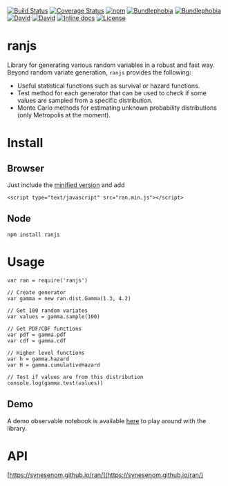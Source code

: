 [![Build Status](https://img.shields.io/travis/synesenom/ran/master.svg)](https://travis-ci.org/synesenom/ran)
[![Coverage Status](https://coveralls.io/repos/github/synesenom/ran/badge.svg?branch=master)](https://coveralls.io/github/synesenom/ran?branch=master)
[![npm](https://img.shields.io/npm/v/ranjs.svg)](https://www.npmjs.com/package/ranjs)
[![Bundlephobia](https://img.shields.io/bundlephobia/min/ranjs.svg)](https://bundlephobia.com/result?p=ranjs@latest)
[![Bundlephobia](https://img.shields.io/bundlephobia/minzip/ranjs.svg)](https://bundlephobia.com/result?p=ranjs@latest)
[![David](https://img.shields.io/david/synesenom/ranjs.svg)](https://david-dm.org/synesenom/ran)
[![David](https://img.shields.io/david/dev/synesenom/ranjs.svg)](https://david-dm.org/synesenom/ran)
[![Inline docs](http://inch-ci.org/github/synesenom/ran.svg?branch=master)](http://inch-ci.org/github/synesenom/ran)
[![License](https://img.shields.io/npm/l/ranjs.svg)](https://www.npmjs.com/package/ranjs)

# ranjs
Library for generating various random variables in a robust and fast way. Beyond random variate generation, `ranjs` provides the following:  
- Useful statistical functions such as survival or hazard functions.  
- Test method for each generator that can be used to check if some values are sampled from a specific distribution.  
- Monte Carlo methods for estimating unknown probability distributions (only Metropolis at the moment).  


# Install
## Browser
Just include the [minified version](https://raw.githubusercontent.com/synesenom/ran/master/ran.min.js) and add

```
<script type="text/javascript" src="ran.min.js"></script>
```


## Node
```
npm install ranjs
```


# Usage
```
var ran = require('ranjs')

// Create generator
var gamma = new ran.dist.Gamma(1.3, 4.2)

// Get 100 random variates
var values = gamma.sample(100)

// Get PDF/CDF functions
var pdf = gamma.pdf
var cdf = gamma.cdf

// Higher level functions
var h = gamma.hazard
var H = gamma.cumulativeHazard

// Test if values are from this distribution
console.log(gamma.test(values))
```

## Demo
A demo observable notebook is available [here](https://beta.observablehq.com/@synesenom/ranjs-demo) to play around with the library.


# API
[https://synesenom.github.io/ran/](https://synesenom.github.io/ran/)